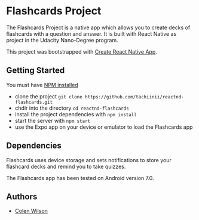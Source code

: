 # Flashcards Project

The Flashcards Project is a native app which allows you to create decks of flashcards with a question and answer. It is built with React Native as project in the Udacity Nano-Degree program.

This project was bootstrapped with [Create React Native App](https://github.com/react-community/create-react-native-app).

## Getting Started

You must have [NPM installed](https://docs.npmjs.com/getting-started/installing-node)

* clone the project `git clone https://github.com/tachiinii/reactnd-flashcards.git`
* chdir into the directory `cd reactnd-flashcards`
* install the project dependencies with `npm install`
* start the server with `npm start`
* use the Expo app on your device or emulator to load the Flashcards app

## Dependencies

Flashcards uses device storage and sets notifications to store your flashcard decks and remind you to take quizzes.

The Flashcards app has been tested on Android version 7.0.

## Authors

- [Colen Wilson](https://github.com/tachiinii)
